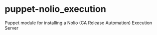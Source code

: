 puppet-nolio_execution
======================

Puppet module for installing a Nolio (CA Release Automation) Execution Server
